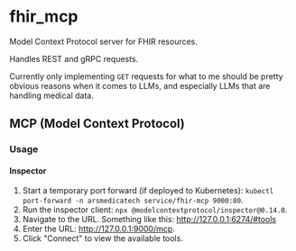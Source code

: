 # fhir_mcp 

Model Context Protocol server for FHIR resources.

Handles REST and gRPC requests.

Currently only implementing `GET` requests for what to me should be pretty obvious reasons when it comes to LLMs, and especially LLMs that are handling medical data.

## MCP (Model Context Protocol)

### Usage

#### Inspector

1. Start a temporary port forward (if deployed to Kubernetes): `kubectl port-forward -n arsmedicatech service/fhir-mcp 9000:80`.
2. Run the inspector client: `npx @modelcontextprotocol/inspector@0.14.0`.
3. Navigate to the URL. Something like this: http://127.0.0.1:6274/#tools
4. Enter the URL: http://127.0.0.1:9000/mcp.
5. Click "Connect" to view the available tools.
